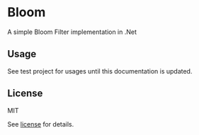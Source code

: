 # Bloom
A simple Bloom Filter implementation in .Net

## Usage
See test project for usages until this documentation is updated.

## License
MIT

See [license](LICENSE) for details.
